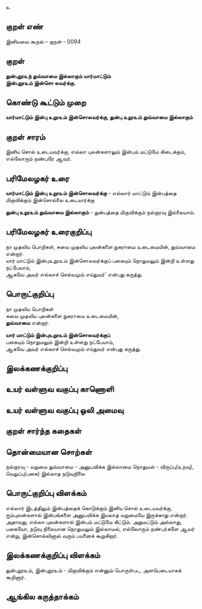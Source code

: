 உ

## குறள் எண் 

இனியவை கூறல் – குறள் - 0094  

## குறள் 

**துன்புறூஉந் துவ்வாமை இல்லாகும் யார்மாட்டும்  
இன்புறூஉம் இன்சொ லவர்க்கு.** 

## கொண்டு கூட்டும் முறை

**யார்மாட்டும் இன்பு உறூஉம் இன்சொலவர்க்கு, துன்பு உறூஉம் துவ்வாமை இல்லாகும்**

## குறள் சாரம் 

இனிய சொல் உடையவர்க்கு, எல்லா புலன்களாலும் இன்பம் மட்டுமே கிடைக்கும், எல்லோரும் நண்பரே ஆவர்.

## பரிமேலழகர் உரை

**யார்மாட்டும் இன்பு உறூஉம் இன்சொலவர்க்கு** - எல்லார் மாட்டும் இன்பத்தை மிகுவிக்கும் இன்சொல்லை உடையார்க்கு  

**துன்பு உறூஉம் துவ்வாமை இல்லாகும்** - துன்பத்தை மிகுவிக்கும் நல்குரவு இல்லையாம். 

## பரிமேலழகர் உரைகுறிப்பு   

நா முதலிய பொறிகள், சுவை முதலிய புலன்களை நுகராமை உடைமையின், துவ்வாமை என்றார்.  
யார் மாட்டும் இன்புஉறூஉம் இன்சொலவர்க்குப் பகையும் நொதுமலும் இன்றி உள்ளது நட்பேயாம்,  
ஆகவே அவர் எல்லாச் செல்வமும் எய்துவர்' என்பது கருத்து.   

## பொருட்குறிப்பு 

நா முதலிய பொறிகள்  
சுவை முதலிய புலன்களை நுகராமை உடைமையின்,  
**துவ்வாமை** என்றார்.  

**யார் மாட்டும் இன்புஉறூஉம் இன்சொலவர்க்குப்**  
பகையும் நொதுமலும் இன்றி உள்ளது நட்பேயாம்,  
ஆகவே அவர் எல்லாச் செல்வமும் எய்துவர் என்பது கருத்து.  

## இலக்கணக்குறிப்பு  


## உயர் வள்ளுவ வகுப்பு காணொளி


## உயர் வள்ளுவ வகுப்பு ஒலி அமைவு 

 
## குறள் சார்ந்த கதைகள் 


## தொன்மையான சொற்கள்

நல்குரவு    - வறுமை
துவ்வாமை - அனுபவிக்க இல்லாமை
நொதுமல்  - விருப்பு(உறவு), வெறுப்பு(பகை) இல்லாத நடுவுநிலை

## பொருட்குறிப்பு விளக்கம்

எல்லார் இடத்திலும் இன்பத்தைக் கொடுக்கும் இனிய சொல் உடையவர்க்கு, ஐம்புலன்களால் இன்பங்களை அனுபவிக்க இயலாத வறுமையே இருக்காது என்றார். அதாவது, எல்லா புலன்களால் இன்பம் மட்டுமே கிட்டும். அதுமட்டும் அல்லாது, பகையோ, நடுவு நிலையான நொதுமலும் இல்லாமல், எல்லோரும் நண்பர்களே ஆவர் என்று, இன்சொல்லினால் வரும் பயனைக் கூறுகிறார்.

## இலக்கணக்குறிப்பு விளக்கம்

துன்புறூஉம், இன்புறூஉம் - மிகுவிக்கும் என்னும் பொருள்பட, அளபெடையாகக் கூறினார்.

## ஆங்கில கருத்தாக்கம் 


